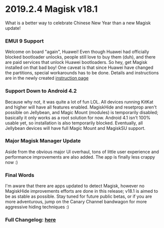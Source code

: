 # 2019.2.4 Magisk v18.1

What is a better way to celebrate Chinese New Year than a new Magisk update!

### EMUI 9 Support
Welcome on board "again", Huawei! Even though Huawei had officially blocked bootloader unlocks, people still love to buy them (duh), and there are paid services that unlock Huawei bootloaders. So hey, get Magisk installed on that bad boy! One caveat is that since Huawei have changed the partitions, special workarounds has to be done. Details and instructions are in the newly created [instruction page](https://topjohnwu.github.io/Magisk/install.html)

### Support Down to Android 4.2
Because why not, it was quite a lot of fun LOL. All devices running KitKat and higher will have all features enabled. MagiskHide and resetprop aren't possible on Jellybean, and Magic Mount (modules) is temporarily disabled; basically it only works as a root solution for now. Android 4.1 isn't 100% usable yet, so installation is also temporarily blocked. Eventually, all Jellybean devices will have full Magic Mount and MagiskSU support.

### Major Magisk Manager Update
Aside from the obvious major UI overhaul, tons of little user experience and performance improvements are also added. The app is finally less crappy now :)

### Final Words
I'm aware that there are apps updated to detect Magisk, however no MagiskHide improvements efforts are done in this release; v18.1 is aimed to be as stable as possible. Stay tuned for future public betas, or if you are more adventurous, jump on the Canary Channel bandwagon for more aggressive hiding techniques :)

### Full Changelog: [here](https://topjohnwu.github.io/Magisk/changes.html)
